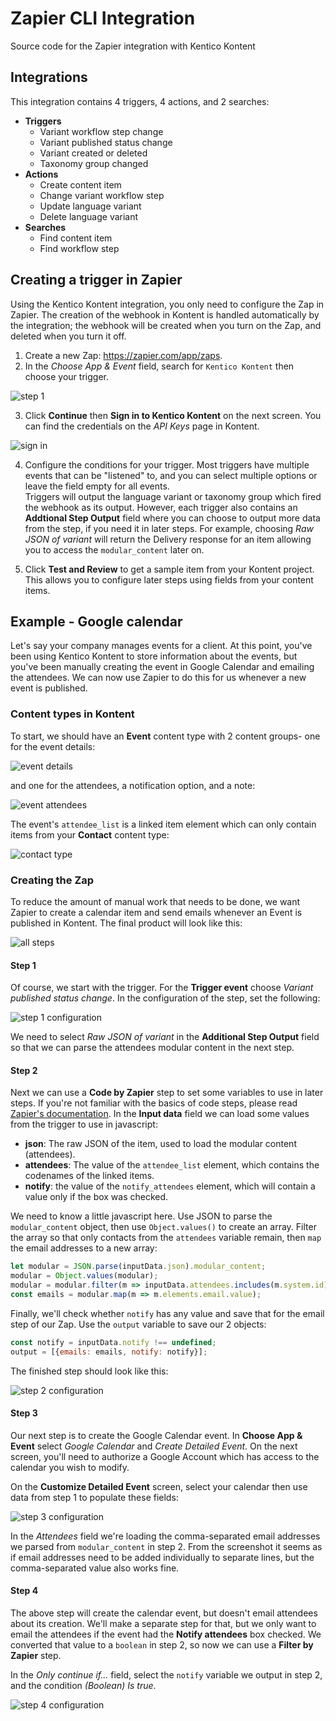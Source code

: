 # Zapier CLI Integration

Source code for the Zapier integration with Kentico Kontent

## Integrations

This integration contains 4 triggers, 4 actions, and 2 searches:

- __Triggers__
    - Variant workflow step change
    - Variant published status change
    - Variant created or deleted
    - Taxonomy group changed
- __Actions__
    - Create content item
    - Change variant workflow step
    - Update language variant
    - Delete language variant
- __Searches__
    - Find content item
    - Find workflow step

## Creating a trigger in Zapier

Using the Kentico Kontent integration, you only need to configure the Zap in Zapier. The creation of the webhook in Kontent is handled automatically by the integration; the webhook will be created when you turn on the Zap, and deleted when you turn it off.

1. Create a new Zap: https://zapier.com/app/zaps.
2. In the _Choose App & Event_ field, search for `Kentico Kontent` then choose your trigger.

![step 1](https://github.com/kentico-ericd/kc-zapierapp/blob/master/images/step1.png?raw=true)

3. Click __Continue__ then __Sign in to Kentico Kontent__ on the next screen. You can find the credentials on the _API Keys_ page in Kontent.

![sign in](https://raw.githubusercontent.com/kentico-ericd/kc-zapierapp/master/images/authenticate.png?raw=true)

4. Configure the conditions for your trigger. Most triggers have multiple events that can be "listened" to, and you can select multiple options or leave the field empty for all events.  
  Triggers will output the language variant or taxonomy group which fired the webhook as its output. However, each trigger also contains an __Addtional Step Output__ field where you can choose to output more data from the step, if you need it in later steps. For example, choosing _Raw JSON of variant_ will return the Delivery response for an item allowing you to access the `modular_content` later on.

5. Click __Test and Review__ to get a sample item from your Kontent project. This allows you to configure later steps using fields from your content items.

## Example - Google calendar

Let's say your company manages events for a client. At this point, you've been using Kentico Kontent to store information about the events, but you've been manually creating the event in Google Calendar and emailing the attendees. We can now use Zapier to do this for us whenever a new event is published.

### Content types in Kontent

To start, we should have an __Event__ content type with 2 content groups- one for the event details:

![event details](https://raw.githubusercontent.com/kentico-ericd/kc-zapierapp/master/images/eventdetails.png)

and one for the attendees, a notification option, and a note:

![event attendees](https://raw.githubusercontent.com/kentico-ericd/kc-zapierapp/master/images/eventattendees.png)

The event's `attendee_list` is a linked item element which can only contain items from your __Contact__ content type:

![contact type](https://raw.githubusercontent.com/kentico-ericd/kc-zapierapp/master/images/contact.png)

### Creating the Zap

To reduce the amount of manual work that needs to be done, we want Zapier to create a calendar item and send emails whenever an Event is published in Kontent. The final product will look like this:

![all steps](https://raw.githubusercontent.com/kentico-ericd/kc-zapierapp/master/images/steps.png)

#### Step 1

Of course, we start with the trigger. For the __Trigger event__ choose _Variant published status change_. In the configuration of the step, set the following:

![step 1 configuration](https://raw.githubusercontent.com/kentico-ericd/kc-zapierapp/master/images/step1config.png)

We need to select _Raw JSON of variant_ in the __Additional Step Output__ field so that we can parse the attendees modular content in the next step.

#### Step 2

Next we can use a __Code by Zapier__ step to set some variables to use in later steps. If you're not familiar with the basics of code steps, please read [Zapier's documentation](https://zapier.com/apps/code/help). In the __Input data__ field we can load some values from the trigger to use in javascript:

- __json__: The raw JSON of the item, used to load the modular content (attendees).
- __attendees__: The value of the `attendee_list` element, which contains the codenames of the linked items.
- __notify__: the value of the `notify_attendees` element, which will contain a value only if the box was checked.

We need to know a little javascript here. Use JSON to parse the `modular_content` object, then use `Object.values()` to create an array. Filter the array so that only contacts from the `attendees` variable remain, then `map` the email addresses to a new array:

```js
let modular = JSON.parse(inputData.json).modular_content;
modular = Object.values(modular);
modular = modular.filter(m => inputData.attendees.includes(m.system.id));
const emails = modular.map(m => m.elements.email.value);
```

Finally, we'll check whether `notify` has any value and save that for the email step of our Zap. Use the `output` variable to save our 2 objects:

```js
const notify = inputData.notify !== undefined;
output = [{emails: emails, notify: notify}];
```

The finished step should look like this:

![step 2 configuration](https://raw.githubusercontent.com/kentico-ericd/kc-zapierapp/master/images/step2config.png)

#### Step 3

Our next step is to create the Google Calendar event. In __Choose App & Event__ select _Google Calendar_ and _Create Detailed Event_. On the next screen, you'll need to authorize a Google Account which has access to the calendar you wish to modify.

On the __Customize Detailed Event__ screen, select your calendar then use data from step 1 to populate these fields:

![step 3 configuration](https://raw.githubusercontent.com/kentico-ericd/kc-zapierapp/master/images/step3config.png)

In the _Attendees_ field we're loading the comma-separated email addresses we parsed from `modular_content` in step 2. From the screenshot it seems as if email addresses need to be added individually to separate lines, but the comma-separated value also works fine.

#### Step 4

The above step will create the calendar event, but doesn't email attendees about its creation. We'll make a separate step for that, but we only want to email the attendees if the event had the __Notify attendees__ box checked. We converted that value to a `boolean` in step 2, so now we can use a __Filter by Zapier__ step.

In the _Only continue if..._ field, select the `notify` variable we output in step 2, and the condition _(Boolean) Is true_.

![step 4 configuration](https://raw.githubusercontent.com/kentico-ericd/kc-zapierapp/master/images/step4config.png)